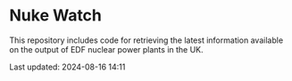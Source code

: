 # Nuke Watch

This repository includes code for retrieving the latest information available on the output of EDF nuclear power plants in the UK.

Last updated: 2024-08-16 14:11